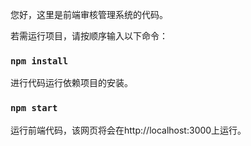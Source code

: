您好，这里是前端审核管理系统的代码。

若需运行项目，请按顺序输入以下命令：

### `npm install`
进行代码运行依赖项目的安装。

### `npm start`
运行前端代码，该网页将会在http://localhost:3000上运行。


